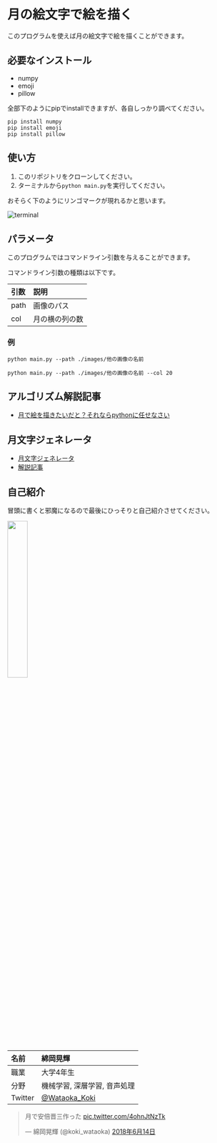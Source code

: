 # 月の絵文字で絵を描く

このプログラムを使えば月の絵文字で絵を描くことができます。

## 必要なインストール
- numpy
- emoji
- pillow

全部下のようにpipでinstallできますが、各自しっかり調べてください。

```command
pip install numpy
pip install emoji
pip install pillow
```

## 使い方
1. このリポジトリをクローンしてください。
2. ターミナルから`python main.py`を実行してください。

おそらく下のようにリンゴマークが現れるかと思います。

![terminal](https://github.com/wataoka/tsuki/blob/master/images/terminal.png)

## パラメータ
このプログラムではコマンドライン引数を与えることができます。  

コマンドライン引数の種類は以下です。

|引数|説明|
|:--|:--|
|path|画像のパス|
|col|月の横の列の数|

### 例

```command
python main.py --path ./images/他の画像の名前
```

```command
python main.py --path ./images/他の画像の名前 --col 20
```

## アルゴリズム解説記事
- [月で絵を描きたいだと？それならpythonに任せなさい](https://qiita.com/wataoka/items/261fc12c956a517049d8#7-5%E3%81%A86%E3%82%92%E7%94%BB%E5%83%8F%E3%81%AE%E9%9A%85%E3%80%85%E3%81%AB%E3%82%8F%E3%81%9F%E3%82%8B%E3%81%BE%E3%81%A7%E7%B9%B0%E3%82%8A%E8%BF%94%E3%81%99)

## 月文字ジェネレータ
- [月文字ジェネレータ](https://tsukimoji.com/)
- [解説記事](https://qiita.com/Yougurut)

## 自己紹介

冒頭に書くと邪魔になるので最後にひっそりと自己紹介させてください。

<img src="https://qiita-image-store.s3.amazonaws.com/0/221435/16727490-2b41-4318-cc25-e2601479e77a.jpeg" width=30%>

|名前|綿岡晃輝|
|:--|:--|
|職業|大学4年生|
|分野|機械学習, 深層学習, 音声処理|
|Twitter|[@Wataoka_Koki](https://twitter.com/Wataoka_Koki)|


<blockquote class="twitter-tweet" data-lang="ja"><p lang="ja" dir="ltr">月で安倍晋三作った <a href="https://t.co/4ohnJtNzTk">pic.twitter.com/4ohnJtNzTk</a></p>&mdash; 綿岡晃輝 (@koki_wataoka) <a href="https://twitter.com/koki_wataoka/status/1007151811692670976?ref_src=twsrc%5Etfw">2018年6月14日</a></blockquote>
